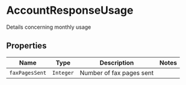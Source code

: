 

# AccountResponseUsage

Details concerning monthly usage

## Properties

Name | Type | Description | Notes
------------ | ------------- | ------------- | -------------
| `faxPagesSent` | ```Integer``` |  Number of fax pages sent  |  |



